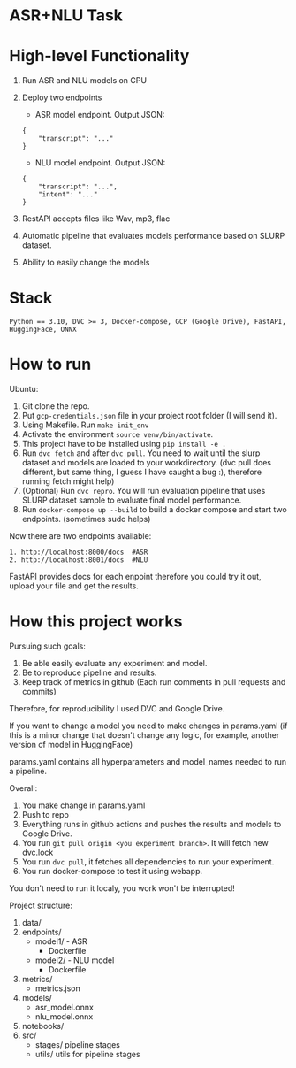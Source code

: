 # ASR+NLU Task

# High-level Functionality
1. Run ASR and NLU models on CPU
2. Deploy two endpoints
    - ASR model endpoint. Output JSON: 
    
    ```
    {
        "transcript": "..."
    }
    ```
    - NLU model endpoint. Output JSON: 
    ```
    {
        "transcript": "...",
        "intent": "..."
    }
    ```
3. RestAPI accepts files like Wav, mp3, flac
4. Automatic pipeline that evaluates models performance based on SLURP dataset.
5. Ability to easily change the models


# Stack

    Python == 3.10, DVC >= 3, Docker-compose, GCP (Google Drive), FastAPI, HuggingFace, ONNX

# How to run

Ubuntu:

1. Git clone the repo.
2. Put ```gcp-credentials.json``` file in your project root folder (I will send it).
3. Using Makefile. Run 
    ```make init_env``` 
4. Activate the environment ```source venv/bin/activate```.
5. This project have to be installed using ```pip install -e .```
6. Run ```dvc fetch``` and after ```dvc pull```. You need to wait until the slurp dataset and models are loaded to your workdirectory. (dvc pull does different, but same thing, I guess I have caught a bug :), therefore running fetch might help)
7. (Optional) Run ```dvc repro```. You will run evaluation pipeline that uses SLURP dataset sample to evaluate final model performance.
8. Run ```docker-compose up --build``` to build a docker compose and start two endpoints. (sometimes sudo helps)

Now there are two endpoints available:

    1. http://localhost:8000/docs  #ASR
    2. http://localhost:8001/docs  #NLU

FastAPI provides docs for each enpoint therefore you could try it out, upload your file and get the results.


# How this project works 

Pursuing such goals:
1. Be able easily evaluate any experiment and model.
2. Be to reproduce pipeline and results.
3. Keep track of metrics in github (Each run comments in pull requests and commits)

Therefore, for reproducibility I used DVC and Google Drive. 

If you want to change a model you need to make changes in params.yaml (if this is a minor change that doesn't change any logic, for example, another version of model in HuggingFace)

params.yaml contains all hyperparameters and model_names needed to run a pipeline.

Overall:
1. You make change in params.yaml
2. Push to repo
3. Everything runs in github actions and pushes the results and models to Google Drive.
4. You run ```git pull origin <you experiment branch>```. It will fetch new dvc.lock
5. You run ```dvc pull```, it fetches all dependencies to run your experiment.
6. You run docker-compose to test it using webapp.

You don't need to run it localy, you work won't be interrupted!


Project structure:
1. data/
2. endpoints/
    - model1/ - ASR
        - Dockerfile
    - model2/ - NLU model
        - Dockerfile
3. metrics/
    - metrics.json
4. models/
    - asr_model.onnx
    - nlu_model.onnx
5. notebooks/
6. src/
    - stages/
        pipeline stages
    - utils/
        utils for pipeline stages

